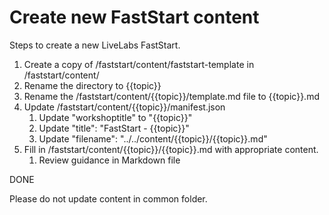 # Create new FastStart content

Steps to create a new LiveLabs FastStart.

1. Create a copy of /faststart/content/faststart-template in /faststart/content/
2. Rename the directory to {{topic}}
3. Rename the /faststart/content/{{topic}}/template.md file to {{topic}}.md
4. Update /faststart/content/{{topic}}/manifest.json
   1. Update "workshoptitle" to "{{topic}}"
   2. Update "title": "FastStart - {{topic}}"
   3. Update "filename": "../../content/{{topic}}/{{topic}}.md"
5. Fill in /faststart/content/{{topic}}/{{topic}}.md with appropriate content.
   1. Review guidance in Markdown file

DONE


Please do not update content in common folder.